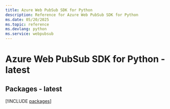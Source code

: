 ```yaml
---
title: Azure Web PubSub SDK for Python
description: Reference for Azure Web PubSub SDK for Python
ms.date: 05/20/2025
ms.topic: reference
ms.devlang: python
ms.service: webpubsub
---
```

# Azure Web PubSub SDK for Python - latest
## Packages - latest
[!INCLUDE [packages](web-pubsub-index.md)]